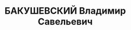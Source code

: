 ---
title: БАКУШЕВСКИЙ Владимир Савельевич
description: "1907 р., с. Ярославка, поляк, освіта початкова, військовослужбовець,\
  \ виключений з ВКП (б). Заарештований 16.09.37. \n  Звинувачення: зрада Батьківщини.\
  \ Військколегією Верховного Суду СРСР 09.12.37 засуджений до розстрілу. Вирок виконаний\
  \ у м. Харкові 10.12.37. \n  Реабілітований військпрокуратурою Західно регіону України\
  \ 19.09.94."
---